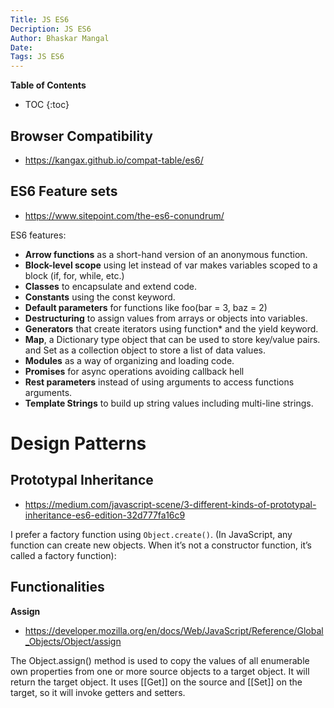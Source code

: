 ```yaml
---
Title: JS ES6
Decription: JS ES6
Author: Bhaskar Mangal
Date: 
Tags: JS ES6
---
```


**Table of Contents**
* TOC
{:toc}


## Browser Compatibility
* https://kangax.github.io/compat-table/es6/

## ES6 Feature sets 
* https://www.sitepoint.com/the-es6-conundrum/

ES6 features:

* **Arrow functions** as a short-hand version of an anonymous function.
* **Block-level scope** using let instead of var makes variables scoped to a block (if, for, while, etc.)
* **Classes** to encapsulate and extend code.
* **Constants** using the const keyword.
* **Default parameters** for functions like foo(bar = 3, baz = 2)
* **Destructuring** to assign values from arrays or objects into variables.
* **Generators** that create iterators using function* and the yield keyword.
* **Map**, a Dictionary type object that can be used to store key/value pairs. and Set as a collection object to store a list of data values.
* **Modules** as a way of organizing and loading code.
* **Promises** for async operations avoiding callback hell
* **Rest parameters** instead of using arguments to access functions arguments.
* **Template Strings** to build up string values including multi-line strings.

# Design Patterns
## Prototypal Inheritance
* https://medium.com/javascript-scene/3-different-kinds-of-prototypal-inheritance-es6-edition-32d777fa16c9

I prefer a factory function using `Object.create()`. (In JavaScript, any function can create new objects. When it’s not a constructor function, it’s called a factory function):

## Functionalities
**Assign**
* https://developer.mozilla.org/en/docs/Web/JavaScript/Reference/Global_Objects/Object/assign

The Object.assign() method is used to copy the values of all enumerable own properties from one or more source objects to a target object. It will return the target object.
It uses [[Get]] on the source and [[Set]] on the target, so it will invoke getters and setters. 


